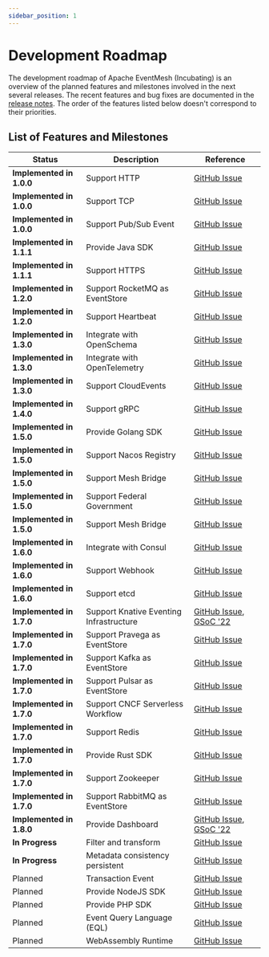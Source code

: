```yaml
---
sidebar_position: 1
---
```


# Development Roadmap

The development roadmap of Apache EventMesh (Incubating) is an overview of the planned features and milestones involved in the next several releases. The recent features and bug fixes are documented in the [release notes](https://eventmesh.apache.org/events/release-notes/v1.4.0). The order of the features listed below doesn't correspond to their priorities.

## List of Features and Milestones

| Status                                    | Description                     | Reference |
|-------------------------------------------|---------------------------------|  --- |
| **Implemented in 1.0.0**                  | Support HTTP                    | [GitHub Issue](https://github.com/apache/incubator-eventmesh/issues/417) |
| **Implemented in 1.0.0**                  | Support TCP                     | [GitHub Issue](https://github.com/apache/incubator-eventmesh/issues/417) |
| **Implemented in 1.0.0**                  | Support Pub/Sub Event           | [GitHub Issue](https://github.com/apache/incubator-eventmesh/issues/417) |
| **Implemented in 1.1.1**                  | Provide Java SDK                | [GitHub Issue](https://github.com/apache/incubator-eventmesh/issues/417) |
| **Implemented in 1.1.1**                  | Support HTTPS                   | [GitHub Issue](https://github.com/apache/incubator-eventmesh/issues/417) |
| **Implemented in 1.2.0**                  | Support RocketMQ as EventStore  | [GitHub Issue](https://github.com/apache/incubator-eventmesh/issues/417) |
| **Implemented in 1.2.0**                  | Support Heartbeat               | [GitHub Issue](https://github.com/apache/incubator-eventmesh/issues/417) |
| **Implemented in 1.3.0**                  | Integrate with OpenSchema       | [GitHub Issue](https://github.com/apache/incubator-eventmesh/issues/417) |
| **Implemented in 1.3.0**                  | Integrate with OpenTelemetry    | [GitHub Issue](https://github.com/apache/incubator-eventmesh/issues/417) |
| **Implemented in 1.3.0**                  | Support CloudEvents             | [GitHub Issue](https://github.com/apache/incubator-eventmesh/issues/417) |
| **Implemented in 1.4.0**                  | Support gRPC                    | [GitHub Issue](https://github.com/apache/incubator-eventmesh/issues/417) |
| **Implemented in 1.5.0**                  | Provide Golang SDK              | [GitHub Issue](https://github.com/apache/incubator-eventmesh/issues/417) |
| **Implemented in 1.5.0**                  | Support Nacos Registry          | [GitHub Issue](https://github.com/apache/incubator-eventmesh/issues/417) |
| **Implemented in 1.5.0**                  | Support Mesh Bridge             | [GitHub Issue](https://github.com/apache/incubator-eventmesh/issues/417) |
| **Implemented in 1.5.0**                  | Support  Federal Government     | [GitHub Issue](https://github.com/apache/incubator-eventmesh/issues/417) |
| **Implemented in 1.5.0**                  | Support Mesh Bridge             | [GitHub Issue](https://github.com/apache/incubator-eventmesh/issues/417) |
| **Implemented in 1.6.0**                  | Integrate with Consul           | [GitHub Issue](https://github.com/apache/incubator-eventmesh/issues/417) |
| **Implemented in 1.6.0**                  | Support Webhook                 | [GitHub Issue](https://github.com/apache/incubator-eventmesh/issues/417) |
| **Implemented in 1.6.0**                  | Support etcd                    | [GitHub Issue](https://github.com/apache/incubator-eventmesh/issues/417) |
| **Implemented in 1.7.0**                           | Support Knative Eventing Infrastructure | [GitHub Issue](https://github.com/apache/incubator-eventmesh/issues/790), [GSoC '22](https://issues.apache.org/jira/browse/COMDEV-463) |
| **Implemented in 1.7.0**                           | Support Pravega as EventStore   | [GitHub Issue](https://github.com/apache/incubator-eventmesh/issues/270)  |
| **Implemented in 1.7.0**                           | Support Kafka as EventStore     | [GitHub Issue](https://github.com/apache/incubator-eventmesh/issues/676) |
| **Implemented in 1.7.0**                           | Support Pulsar as EventStore    | [GitHub Issue](https://github.com/apache/incubator-eventmesh/issues/676) |
| **Implemented in 1.7.0**                           | Support CNCF Serverless Workflow| [GitHub Issue](https://github.com/apache/incubator-eventmesh/issues/417) |
| **Implemented in 1.7.0**                           | Support Redis                   | [GitHub Issue](https://github.com/apache/incubator-eventmesh/issues/417) |
| **Implemented in 1.7.0**                           | Provide Rust SDK                        | [GitHub Issue](https://github.com/apache/incubator-eventmesh/issues/815) |
| **Implemented in 1.7.0**                           | Support Zookeeper               | [GitHub Issue](https://github.com/apache/incubator-eventmesh/issues/417) |
| **Implemented in 1.7.0**                           | Support RabbitMQ as EventStore               | [GitHub Issue](https://github.com/apache/incubator-eventmesh/issues/1553) |
| **Implemented in 1.8.0**                           | Provide Dashboard                       | [GitHub Issue](https://github.com/apache/incubator-eventmesh/issues/700), [GSoC '22](https://issues.apache.org/jira/browse/COMDEV-465)
| **In Progress**                           | Filter and transform            | [GitHub Issue](https://github.com/apache/incubator-eventmesh/issues/664) |
| **In Progress**                           | Metadata consistency persistent | [GitHub Issue](https://github.com/apache/incubator-eventmesh/issues/817)  |
| Planned                                   | Transaction Event               | [GitHub Issue](https://github.com/apache/incubator-eventmesh/issues/697) |
| Planned                                   | Provide NodeJS SDK              | [GitHub Issue](https://github.com/apache/incubator-eventmesh/issues/417) |
| Planned                                   | Provide PHP    SDK              | [GitHub Issue](https://github.com/apache/incubator-eventmesh/issues/1193) |
| Planned                                   | Event Query Language (EQL)      | [GitHub Issue](https://github.com/apache/incubator-eventmesh/issues/778) |
| Planned                                   | WebAssembly Runtime             | [GitHub Issue](https://github.com/apache/incubator-eventmesh/issues/576) |

